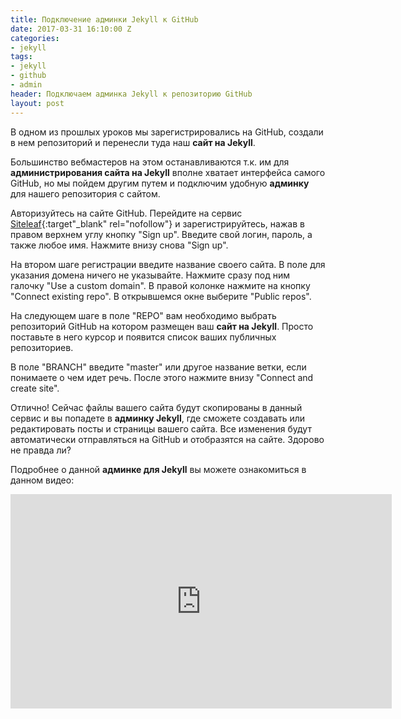 ```yaml
---
title: Подключение админки Jekyll к GitHub
date: 2017-03-31 16:10:00 Z
categories:
- jekyll
tags:
- jekyll
- github
- admin
header: Подключаем админка Jekyll к репозиторию GitHub
layout: post
---
```


В одном из прошлых уроков мы зарегистрировались на GitHub, создали в нем репозиторий и перенесли туда наш **сайт на Jekyll**.

Большинство вебмастеров на этом останавливаются т.к. им для **администрирования сайта на Jekyll** вполне хватает интерфейса самого GitHub, но мы пойдем другим путем и подключим удобную **админку** для нашего репозитория с сайтом.

Авторизуйтесь на сайте GitHub. Перейдите на сервис [Siteleaf](http://cur.lv/15ah53){:target"_blank" rel="nofollow"} и зарегистрируйтесь, нажав в правом верхнем углу кнопку "Sign up". Введите свой логин, пароль, а также любое имя. Нажмите внизу снова "Sign up".

На втором шаге регистрации введите название своего сайта. В поле для указания домена ничего не указывайте. Нажмите сразу под ним галочку "Use a custom domain". В правой колонке нажмите на кнопку "Connect existing repo". В открывшемся окне выберите "Public repos".

На следующем шаге в поле "REPO" вам необходимо выбрать репозиторий GitHub на котором размещен ваш **сайт на Jekyll**. Просто поставьте в него курсор и появится список ваших публичных репозиториев.

В поле "BRANCH" введите "master" или другое название ветки, если понимаете о чем идет речь. После этого нажмите внизу "Connect and create site".

Отлично! Сейчас файлы вашего сайта будут скопированы в данный сервис и вы попадете в **админку Jekyll**, где сможете создавать или редактировать посты и страницы вашего сайта. Все изменения будут автоматически отправляться на GitHub и отобразятся на сайте. 
Здорово не правда ли?

Подробнее о данной **админке для Jekyll** вы можете ознакомиться в данном видео:

<div class="myvideo">
<iframe width="610" height="343" src="https://www.youtube.com/embed/CK12Q9OhoFw" frameborder="0" allowfullscreen></iframe>
</div>
